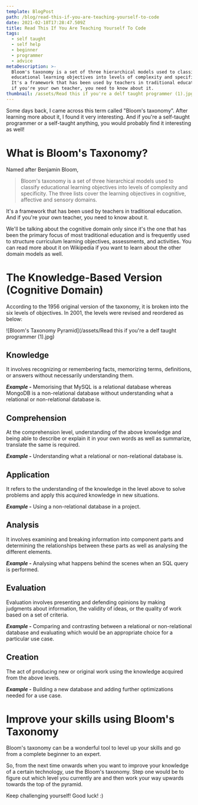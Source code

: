 ```yaml
---
template: BlogPost
path: /blog/read-this-if-you-are-teaching-yourself-to-code
date: 2021-02-18T17:28:47.509Z
title: Read This If You Are Teaching Yourself To Code
tags:
  - self taught
  - self help
  - beginner
  - programmer
  - advice
metaDescription: >-
  Bloom's taxonomy is a set of three hierarchical models used to classify
  educational learning objectives into levels of complexity and specificity.
  It's a framework that has been used by teachers in traditional education. And
  if you're your own teacher, you need to know about it.
thumbnail: /assets/Read this if you're a delf taught programmer (1).jpg
---
```

Some days back, I came across this term called "Bloom's taxonomy". After learning more about it, I found it very interesting. And if you're a self-taught programmer or a self-taught anything, you would probably find it interesting as well!

# What is Bloom's Taxonomy?

Named after Benjamin Bloom,

> Bloom's taxonomy is a set of three hierarchical models used to classify educational learning objectives into levels of complexity and specificity. The three lists cover the learning objectives in cognitive, affective and sensory domains.

It's a framework that has been used by teachers in traditional education. And if you're your own teacher, you need to know about it.

We'll be talking about the cognitive domain only since it's the one that has been the primary focus of most traditional education and is frequently used to structure curriculum learning objectives, assessments, and activities. You can read more about it on Wikipedia if you want to learn about the other domain models as well.

# The Knowledge-Based Version (Cognitive Domain)

According to the 1956 original version of the taxonomy, it is broken into the six levels of objectives. In 2001, the levels were revised and reordered as below:

![Bloom's Taxonomy Pyramid](/assets/Read this if you're a delf taught programmer (1).jpg)

## Knowledge

It involves recognizing or remembering facts, memorizing terms, definitions, or answers without necessarily understanding them.

***Example -*** Memorising that MySQL is a relational database whereas MongoDB is a non-relational database without understanding what a relational or non-relational database is.

## Comprehension

At the comprehension level, understanding of the above knowledge and being able to describe or explain it in your own words as well as summarize, translate the same is required.

***Example -*** Understanding what a relational or non-relational database is.

## Application

It refers to the understanding of the knowledge in the level above to solve problems and apply this acquired knowledge in new situations.

***Example -*** Using a non-relational database in a project.

## Analysis

It involves examining and breaking information into component parts and determining the relationships between these parts as well as analysing the different elements.

***Example -*** Analysing what happens behind the scenes when an SQL query is performed.

## Evaluation

Evaluation involves presenting and defending opinions by making judgments about information, the validity of ideas, or the quality of work based on a set of criteria.

***Example -*** Comparing and contrasting between a relational or non-relational database and evaluating which would be an appropriate choice for a particular use case.

## Creation

The act of producing new or original work using the knowledge acquired from the above levels.

***Example -*** Building a new database and adding further optimizations needed for a use case.

# Improve your skills using Bloom's Taxonomy

Bloom's taxonomy can be a wonderful tool to level up your skills and go from a complete beginner to an expert.

So, from the next time onwards when you want to improve your knowledge of a certain technology, use the Bloom's taxonomy. Step one would be to figure out which level you currently are and then work your way upwards towards the top of the pyramid.

Keep challenging yourself! Good luck! :)
